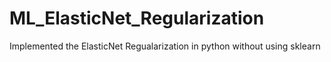 # ML_ElasticNet_Regularization
Implemented the ElasticNet Regualarization in python without using sklearn
